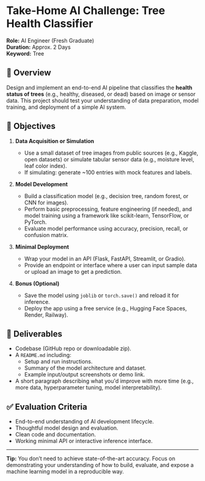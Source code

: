 # Take-Home AI Challenge: Tree Health Classifier

**Role:** AI Engineer (Fresh Graduate)  
**Duration:** Approx. 2 Days  
**Keyword:** Tree

## 🧠 Overview

Design and implement an end-to-end AI pipeline that classifies the **health status of trees** (e.g., healthy, diseased, or dead) based on image or sensor data. This project should test your understanding of data preparation, model training, and deployment of a simple AI system.

## 📌 Objectives

1. **Data Acquisition or Simulation**
   - Use a small dataset of tree images from public sources (e.g., Kaggle, open datasets) or simulate tabular sensor data (e.g., moisture level, leaf color index).
   - If simulating: generate ~100 entries with mock features and labels.

2. **Model Development**
   - Build a classification model (e.g., decision tree, random forest, or CNN for images).
   - Perform basic preprocessing, feature engineering (if needed), and model training using a framework like scikit-learn, TensorFlow, or PyTorch.
   - Evaluate model performance using accuracy, precision, recall, or confusion matrix.

3. **Minimal Deployment**
   - Wrap your model in an API (Flask, FastAPI, Streamlit, or Gradio).
   - Provide an endpoint or interface where a user can input sample data or upload an image to get a prediction.

4. **Bonus (Optional)**
   - Save the model using `joblib` or `torch.save()` and reload it for inference.
   - Deploy the app using a free service (e.g., Hugging Face Spaces, Render, Railway).

## 🧪 Deliverables

- Codebase (GitHub repo or downloadable zip).
- A `README.md` including:
  - Setup and run instructions.
  - Summary of the model architecture and dataset.
  - Example input/output screenshots or demo link.
- A short paragraph describing what you'd improve with more time (e.g., more data, hyperparameter tuning, model interpretability).

## ✅ Evaluation Criteria

- End-to-end understanding of AI development lifecycle.
- Thoughtful model design and evaluation.
- Clean code and documentation.
- Working minimal API or interactive inference interface.

---

**Tip:** You don’t need to achieve state-of-the-art accuracy. Focus on demonstrating your understanding of how to build, evaluate, and expose a machine learning model in a reproducible way.
